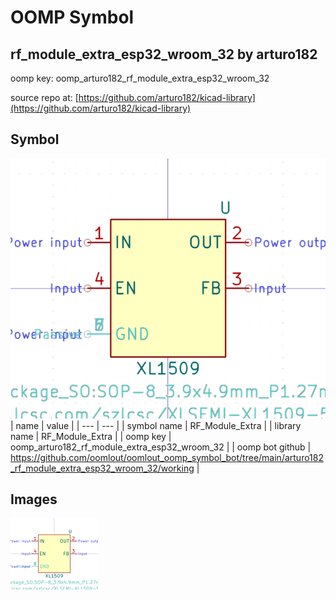 # OOMP Symbol  
## rf_module_extra_esp32_wroom_32  by arturo182  
  
oomp key: oomp_arturo182_rf_module_extra_esp32_wroom_32  
  
source repo at: [https://github.com/arturo182/kicad-library](https://github.com/arturo182/kicad-library)  
## Symbol  
  
[![working.png](working_600.png)](working.png)  
| name | value | 
| --- | --- | 
| symbol name | RF_Module_Extra | 
| library name | RF_Module_Extra | 
| oomp key | oomp_arturo182_rf_module_extra_esp32_wroom_32 | 
| oomp bot github | https://github.com/oomlout/oomlout_oomp_symbol_bot/tree/main/arturo182_rf_module_extra_esp32_wroom_32/working | 
## Images  
  
[![working.png](working_140.png)](working.png)  
